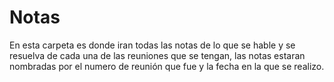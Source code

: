 # Notas 
En esta carpeta es donde iran todas las notas de lo que se hable y se resuelva de cada una de las reuniones que se tengan, las notas estaran nombradas por el 
numero de reunión que fue y la fecha en la que se realizo.
